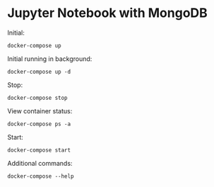 # Jupyter Notebook with MongoDB

Initial:

`docker-compose up`

Initial running in background:

`docker-compose up -d`

Stop:

`docker-compose stop`

View container status:

`docker-compose ps -a`

Start:

`docker-compose start`

Additional commands:

`docker-compose --help`

